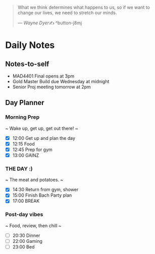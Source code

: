 > What we think determines what happens to us, so if we want to change our lives, we need to stretch our minds.
>
> &mdash; <cite>Wayne Dyer</cite>✍️
^button-j8mj
# Daily Notes
## Notes-to-self
- MAD4401 Final opens at 3pm
- Gold Master Build due Wednesday at midnight
- Senior Proj meeting tomorrow at 2pm

## Day Planner
### Morning Prep
~
Wake up, get up, get out there!
~
- [x] 12:00 Get up and plan the day
- [x] 12:15 Food
- [x] 12:45 Prep for gym
- [x] 13:00 GAINZ

### THE DAY :)
~
The meat and potatoes.
~
- [x] 14:30 Return from gym, shower
- [x] 15:00 Finish Bach Party plan
- [x] 17:00 BREAK

### Post-day vibes
~
Food, review, then chill
~
- [ ] 20:30 Dinner
- [ ] 22:00 Gaming
- [ ] 23:00 Bed